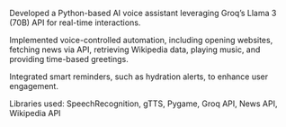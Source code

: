 Developed a Python-based AI voice assistant leveraging Groq’s Llama 3 (70B) API for real-time interactions.

Implemented voice-controlled automation, including opening websites, fetching news via API, retrieving Wikipedia data, playing music, and providing time-based greetings.

Integrated smart reminders, such as hydration alerts, to enhance user engagement.

Libraries used: SpeechRecognition, gTTS, Pygame, Groq API, News API, Wikipedia API
